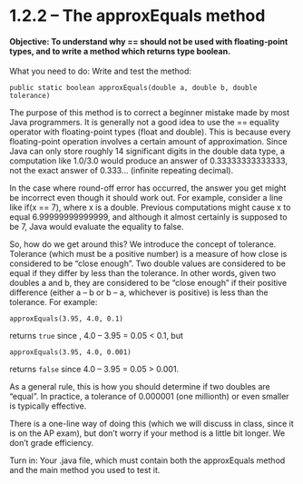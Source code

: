 # 1.2.2 – The approxEquals method

#### Objective: To understand why == should not be used with floating-point types, and to write a method which returns type boolean.

What you need to do: Write and test the method:
```
public static boolean approxEquals(double a, double b, double tolerance)
```
The purpose of this method is to correct a beginner mistake made by most Java programmers. It is generally not a good idea to use the == equality operator with floating-point types (float and double). This is because every floating-point operation involves a certain amount of approximation. Since Java can only store roughly 14 significant digits in the double data type, a computation like 1.0/3.0 would produce an answer of 0.33333333333333, not the exact answer of 0.333... (infinite repeating decimal).

In the case where round-off error has occurred, the answer you get might be incorrect even though it should work out. For example, consider a line like if(x == 7), where x is a double. Previous computations might cause x to equal 6.99999999999999, and although it almost certainly is supposed to be 7, Java would evaluate the equality to false.

So, how do we get around this? We introduce the concept of tolerance. Tolerance (which must be a positive number) is a measure of how close is considered to be “close enough”. Two double values are considered to be equal if they differ by less than the tolerance. In other words, given two doubles a and b, they are considered to be “close enough” if their positive difference (either a – b or b – a, whichever is positive) is less than the tolerance. For example:
```
approxEquals(3.95, 4.0, 0.1)
```
returns ```true``` since , 4.0 – 3.95 = 0.05 < 0.1, but
```
approxEquals(3.95, 4.0, 0.001)
```
returns ```false``` since 4.0 – 3.95 = 0.05 > 0.001.

As a general rule, this is how you should determine if two doubles are “equal”. In practice, a tolerance of 0.000001 (one millionth) or even smaller is typically effective.

There is a one-line way of doing this (which we will discuss in class, since it is on the AP exam), but don’t worry if your method is a little bit longer. We don’t grade efficiency.

Turn in: Your .java file, which must contain both the approxEquals method and the main method you used to test it.
